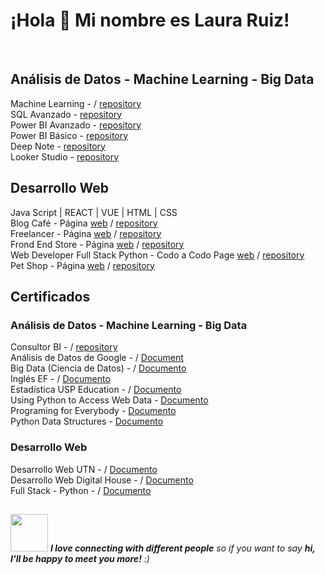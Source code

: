 ### 
<h1> ¡Hola 👋 Mi nombre es Laura Ruiz!</h1> <br>

<h2>Análisis de Datos - Machine Learning - Big Data</h2>

Machine Learning - / [repository](https://github.com/ruizrlaurap0704/ConsultoBI)<br>
SQL Avanzado - [repository](https://github.com/ruizrlaurap0704/ConsultorBI_SQL?tab=readme-ov-file) <br>
Power BI Avanzado - [repository](https://github.com/ruizrlaurap0704/PowerBI) <br>
Power BI Básico - [repository](https://github.com/ruizrlaurap0704/PowerBI) <br>
Deep Note - [repository](https://deepnote.com/workspace/ruizrlaurap-2be465d8-32b1-4954-957f-00aa42ed3f5d/project/Big-Data-government-of-the-city-of-buenos-aires-2911aff1-fbc3-4096-a097-f4065ee8f5d3/notebook/f985485c5dbb49838042bb11c347621b) <br>
Looker Studio - [repository](https://lookerstudio.google.com/u/0/reporting/76a344e6-f5ef-41e0-a06a-d301e3ae1b07/page/hjp5C) <br>

<h2>Desarrollo Web</h2>

Java Script | REACT | VUE | HTML | CSS <br>
Blog Café - Página [web](https://blogdecaferuizrlaurap7.netlify.app/index.html) / [repository](https://github.com/ruizrlaurap0704/blogdecafe) <br>
Freelancer - Página [web](https://juanylaufreelancers.netlify.app/) / [repository](https://github.com/ruizrlaurap0704/Freelancer) <br>
Frond End Store - Página [web](https://fronendstorejuanylau.netlify.app/) / [repository](https://github.com/ruizrlaurap0704/FrontEndStoreInicio) <br>
Web Developer Full Stack Python - Codo a Codo Page [web](https://tranquil-gingersnap-f45509.netlify.app/) / [repository](https://github.com/ruizrlaurap0704/final) <br>
Pet Shop - Página [web](https://petshoplauyjuan.netlify.app/) / [repository](https://github.com/ruizrlaurap0704/PetShopMobile)<br>

<h2>Certificados</h2>
<h3>Análisis de Datos - Machine Learning - Big Data</h3>

Consultor BI - / [repository]([https://drive.google.com/file/d/1WiHeQSqewS4WPWblBZ2AJ0al8FrWJoup/view?usp=sharing])<br>
Análisis de Datos de Google - / [Document]([https://drive.google.com/file/d/1-A1evyQto06yHMf9vh7G5VLP9RsfHvxu/view?usp=sharing])<br>
Big Data (Ciencia de Datos) - / [Documento]([https://drive.google.com/file/d/1-A1evyQto06yHMf9vh7G5VLP9RsfHvxu/view?usp=sharing])<br>
Inglés EF - / [Documento]([https://drive.google.com/file/d/11PmtMlg-IRiUjVLQfH_ekl68hOJ0ygHg/view?usp=sharing])<br>
Estadística USP Education - / [Documento]([https://drive.google.com/file/d/1sNwOZXHmYzdqGlSaRXznG66-2KdZT4x7/view?usp=sharing])<br>
Using Python to Access Web Data - [Documento]([https://drive.google.com/file/d/1NkT-BAjJrY_-PzquVIICm8nlZL2l40mb/view?usp=sharing])<br>
Programing for Everybody - [Documento]([https://drive.google.com/file/d/1zk91XxKr8LyggyvU35AX6PPi5ZPORO2p/view?usp=sharing])<br>
Python Data Structures - [Documento]([https://drive.google.com/file/d/1_PlSCexVs2Md_EmZEncDIg1v_tOI_Z_R/view?usp=sharing])<br>

<h3>Desarrollo Web</h3>

Desarrollo Web UTN - / [Documento]([https://drive.google.com/file/d/1EXA-xi6c6pYooHGrjG04Q6w89R-2KxTD/view?usp=sharing])<br>
Desarrollo Web Digital House - / [Documento]([https://drive.google.com/file/d/1ABHDfeahR8JbUsGJqzFglJIAl6f9gfRF/view?usp=sharing])<br>
Full Stack - Python - / [Documento]([https://drive.google.com/file/d/1_-SjkaxCPH-AqbBJjLZmZCuM04yjIgbi/view?usp=sharing])<br>

## 
<img src="https://media.giphy.com/media/LnQjpWaON8nhr21vNW/giphy.gif" width="60"> <em><b>I love connecting with different people</b> so if you want to say <b>hi, I'll be happy to meet you more!</b> :)</em>
